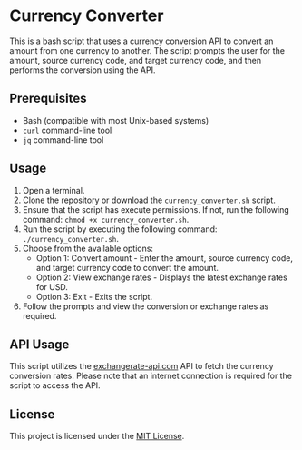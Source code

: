 # Currency Converter

This is a bash script that uses a currency conversion API to convert an amount from one currency to another. The script prompts the user for the amount, source currency code, and target currency code, and then performs the conversion using the API.

## Prerequisites

- Bash (compatible with most Unix-based systems)
- `curl` command-line tool
- `jq` command-line tool

## Usage

1. Open a terminal.
2. Clone the repository or download the `currency_converter.sh` script.
3. Ensure that the script has execute permissions. If not, run the following command: `chmod +x currency_converter.sh`.
4. Run the script by executing the following command: `./currency_converter.sh`.
5. Choose from the available options:
   - Option 1: Convert amount - Enter the amount, source currency code, and target currency code to convert the amount.
   - Option 2: View exchange rates - Displays the latest exchange rates for USD.
   - Option 3: Exit - Exits the script.
6. Follow the prompts and view the conversion or exchange rates as required.

## API Usage

This script utilizes the [exchangerate-api.com](https://www.exchangerate-api.com) API to fetch the currency conversion rates. Please note that an internet connection is required for the script to access the API.

## License

This project is licensed under the [MIT License](LICENSE).
